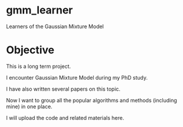 # gmm_learner
Learners of the Gaussian Mixture Model

# Objective
This is a long term project. 

I encounter Gaussian Mixture Model during my PhD study. 

I have also written several papers on this topic. 

Now I want to group all the popular algorithms and methods (including mine) in one place.

I will upload the code and related materials here.